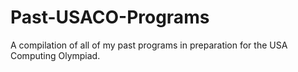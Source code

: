 # Past-USACO-Programs
A compilation of all of my past programs in preparation for the USA Computing Olympiad.
